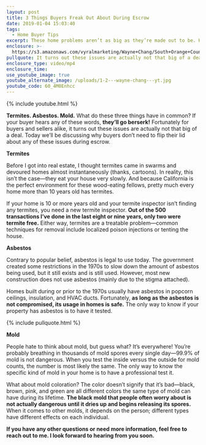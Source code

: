 ```yaml
---
layout: post
title: 3 Things Buyers Freak Out About During Escrow
date: 2019-01-04 15:03:40
tags:
  - Home Buyer Tips
excerpt: These home problems aren’t as big as they’re made out to be. Here’s why.
enclosure: >-
  https://s3.amazonaws.com/vyralmarketing/Wayne+Chang/South+Orange+County+Real+Estate-+3+Things+Buyers+Freak+Out+About+During+Escrow.mp4
pullquote: It turns out these issues are actually not that big of a deal.
enclosure_type: video/mp4
enclosure_time:
use_youtube_image: true
youtube_alternate_image: /uploads/1-2---wayne-chang---yt.jpg
youtube_code: 60_4M0Enhcc
---
```


{% include youtube.html %}

**Termites. Asbestos. Mold.** What do these three things have in common? If your buyer hears any of these words, **they’ll go berserk!** Fortunately for buyers and sellers alike, it turns out these issues are actually not that big of a deal. Today we’ll be discussing why buyers don’t need to flip their lid about any of these issues during escrow.

**Termites**

Before I got into real estate, I thought termites came in swarms and devoured homes almost instantaneously (thanks, cartoons). In reality, this isn’t the case—they eat your house very slowly. And because California is the perfect environment for these wood-eating fellows, pretty much every home more than 10 years old has termites.&nbsp;

If your home is 10 or more years old and your termite inspector isn’t finding any termites, you need a new termite inspector. **Out of the 500 transactions I’ve done in the last eight or nine years, only two were termite free.** Either way, termites are a treatable problem—common techniques for removal include localized poison injections or tenting the house.

**Asbestos**

Contrary to popular belief, asbestos is legal to use today. The government created some restrictions in the 1970s to slow down the amount of asbestos being used, but it still exists and is still used. However, most new construction does not use asbestos (mainly due to the stigma attached).

Homes built during or prior to the 1970s usually have asbestos in popcorn ceilings, insulation, and HVAC ducts. Fortunately, **as long as the asbestos is not compromised, its usage in homes is safe.** The only way to know if your property has asbestos is to have it tested.

{% include pullquote.html %}

**Mold**

People hate to think about mold, but guess what? It’s everywhere! You’re probably breathing in thousands of mold spores every single day—99.9% of mold is not dangerous. When you test the inside versus the outside for mold counts, the number is most likely the same. The only way to know the specific kind of mold in your home is to have a professional test it.

What about mold coloration? The color doesn’t signify that it’s bad—black, brown, pink, and green are all different colors the same type of mold can have during its lifetime. **The black mold that people often worry about is not actually dangerous until it dries up and begins releasing its spores.** When it comes to other molds, it depends on the person; different types have different effects on each individual.

**If you have any other questions or need more information, feel free to reach out to me. I look forward to hearing from you soon.**